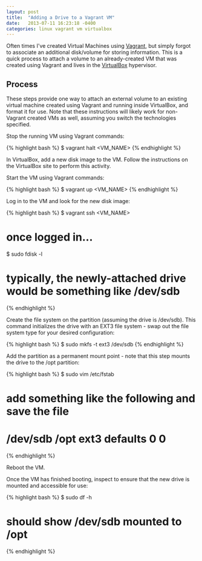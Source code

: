 ```yaml
---
layout: post
title:  "Adding a Drive to a Vagrant VM"
date:   2013-07-11 16:23:18 -0400
categories: linux vagrant vm virtualbox
---
```

Often times I've created Virtual Machines using [Vagrant](https://www.vagrantup.com/), but
simply forgot to associate an additional disk/volume for storing information. This is a quick
process to attach a volume to an already-created VM that was created using Vagrant and lives
in the [VirtualBox](https://www.virtualbox.org/) hypervisor.

## Process

These steps provide one way to attach an external volume to an existing virtual machine
created using Vagrant and running inside VirtualBox, and format it for use. Note that these
instructions will likely work for non-Vagrant created VMs as well, assuming you switch the
technologies specified.

Stop the running VM using Vagrant commands:

{% highlight bash %}
$ vagrant halt <VM_NAME>
{% endhighlight %}

In VirtualBox, add a new disk image to the VM. Follow the instructions on the VirtualBox
site to perform this activity.

Start the VM using Vagrant commands:

{% highlight bash %}
$ vagrant up <VM_NAME>
{% endhighlight %}

Log in to the VM and look for the new disk image:

{% highlight bash %}
$ vagrant ssh <VM_NAME>
# once logged in...
$ sudo fdisk -l
# typically, the newly-attached drive would be something like /dev/sdb
{% endhighlight %}

Create the file system on the partition (assuming the drive is /dev/sdb). This command
initializes the drive with an EXT3 file system - swap out the file system type for your
desired configuration:

{% highlight bash %}
$ sudo mkfs -t ext3 /dev/sdb
{% endhighlight %}

Add the partition as a permanent mount point - note that this step mounts the drive
to the /opt partition:

{% highlight bash %}
$ sudo vim /etc/fstab
# add something like the following and save the file
#   /dev/sdb   /opt   ext3   defaults   0   0
{% endhighlight %}

Reboot the VM.

Once the VM has finished booting, inspect to ensure that the new drive is mounted
and accessible for use:

{% highlight bash %}
$ sudo df -h
# should show /dev/sdb mounted to /opt
{% endhighlight %}
